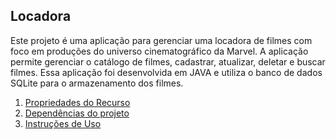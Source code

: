 ## Locadora 

Este projeto é uma aplicação para gerenciar uma locadora de filmes com foco em produções do universo cinematográfico da Marvel. A aplicação permite gerenciar o catálogo de filmes, cadastrar, atualizar, deletar e buscar filmes. Essa aplicação foi desenvolvida em JAVA e utiliza o banco de dados SQLite para o armazenamento dos filmes. 


<ol>
<li><a href="docs/PropriedadesRecurso.md"> Propriedades do Recurso </a></li>
<li><a href="docs/DependênciasProjeto.md"> Dependências do projeto </a></li>
<li><a href="docs/Instruções.md"> Instruções de Uso </a></li>

</ol>







